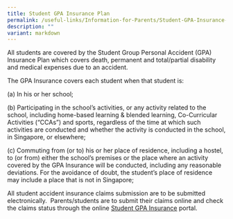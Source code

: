 ```yaml
---
title: Student GPA Insurance Plan
permalink: /useful-links/Information-for-Parents/Student-GPA-Insurance-Plan/
description: ""
variant: markdown
---
```

All students are covered by the Student Group Personal Accident (GPA) Insurance Plan which covers death, permanent and total/partial disability and medical expenses due to an accident.

The GPA Insurance covers each student when that student is:

(a) In his or her school;  

(b) Participating in the school’s activities, or any activity related to the school, including home-based learning & blended learning, Co-Curricular Activities (“CCAs”) and sports, regardless of the time at which such activities are conducted and whether the activity is conducted in the school, in Singapore, or elsewhere;  

(c) Commuting from (or to) his or her place of residence, including a hostel, to (or from) either the school’s premises or the place where an activity covered by the GPA Insurance will be conducted, including any reasonable deviations. For the avoidance of doubt, the student’s place of residence may include a place that is not in Singapore;

All student accident insurance claims submission are to be submitted electronically.  Parents/students are to submit their claims online and check the claims status through the online [Student GPA Insurance](https://www.income.com.sg/studentgpa) portal.